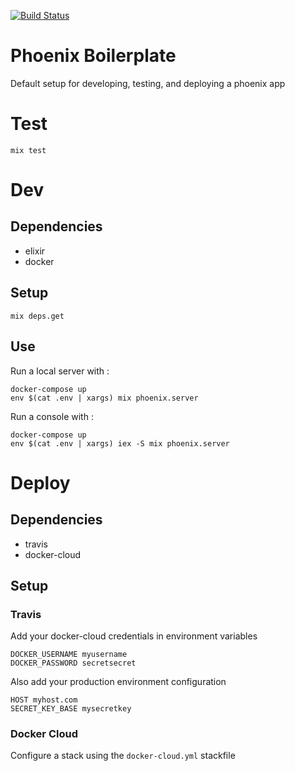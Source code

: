 [![Build Status](https://travis-ci.org/mru2/phoenix_boilerplate.svg?branch=master)](https://travis-ci.org/mru2/phoenix_boilerplate)

# Phoenix Boilerplate

Default setup for developing, testing, and deploying a phoenix app

# Test

```
mix test
```

# Dev

## Dependencies

* elixir
* docker

## Setup

```
mix deps.get
```

## Use

Run a local server with :

```
docker-compose up
env $(cat .env | xargs) mix phoenix.server
```

Run a console with :

```
docker-compose up
env $(cat .env | xargs) iex -S mix phoenix.server
```


# Deploy

## Dependencies

* travis
* docker-cloud

## Setup

### Travis

Add your docker-cloud credentials in environment variables

```
DOCKER_USERNAME myusername
DOCKER_PASSWORD secretsecret
```

Also add your production environment configuration

```
HOST myhost.com
SECRET_KEY_BASE mysecretkey
```

### Docker Cloud

Configure a stack using the `docker-cloud.yml` stackfile
